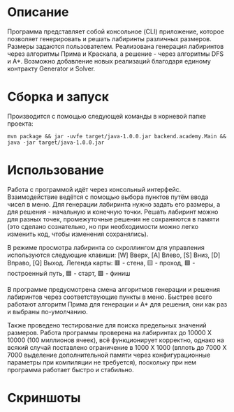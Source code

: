 # Описание
Программа представляет собой консольное (CLI) приложение, которое позволяет генерировать и решать лабиринты различных размеров. Размеры задаются пользователем. Реализована генерация лабиринтов через алгоритмы Прима и Краскала, а решение - через алгоритмы DFS и A*. Возможно добавление новых реализаций благодаря единому контракту Generator и Solver.

# Сборка и запуск
Производится с помощью следующей команды в корневой папке проекта:
```Maven
mvn package && jar -uvfe target/java-1.0.0.jar backend.academy.Main && java -jar target/java-1.0.0.jar
```

# Использование
Работа с программой идёт через консольный интерфейс. Взаимодействие ведётся с помощью выбора пунктов путём ввода чисел в меню. Для генерации лабиринта нужно задать его размеры, а для решения - начальную и конечную точки. Решать лабиринт можно для разных точек, промежуточные решения не сохраняются в памяти (это сделано сознательно, но при необходимости можно легко изменить код, чтобы изменения сохранялись).

В режиме просмотра лабиринта со скроллингом для управления используются следующие клавиши:
[W] Вверх,  [A] Влево,  [S] Вниз,  [D] Вправо,  [Q] Выход.
Легенда карты: 🟥 - стена, 🟨 - проход, 🟩 - построенный путь, 🟦 - старт, 🟪 - финиш

В программе предусмотрена смена алгоритмов генерации и решения лабиринтов через соответствующие пункты в меню. Быстрее всего работают алгоритм Прима для генерации и A* для решения, они как раз и выбраны по-умолчанию.

Также проведено тестирование для поиска предельных значений размеров. Работа программы проверена на лабиринтах до 10000 X 10000 (100 миллионов ячеек), всё функционирует корректно, однако на всякий случай поставлено ограничение в 1000 X 1000 (вплоть до 7000 X 7000 выделение дополнительной памяти через конфигурационные параметры при компиляции не требуется), поскольку при нем программа работает быстро и стабильно.

# Скриншоты
